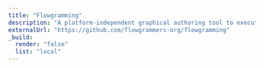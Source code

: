 ```yaml
---
title: "Flowgramming"
description: "A platform-independent graphical authoring tool to execute programs using flowcharts."
externalUrl: "https://github.com/flowgrammers-org/flowgramming"
_build:
  render: "false"
  list: "local"
---
```

